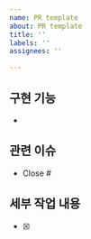 ```yaml
---
name: PR template
about: PR template
title: ''
labels: ''
assignees: ''

---
```


## 구현 기능

- 

## 관련 이슈

- Close #

## 세부 작업 내용

- [x]
